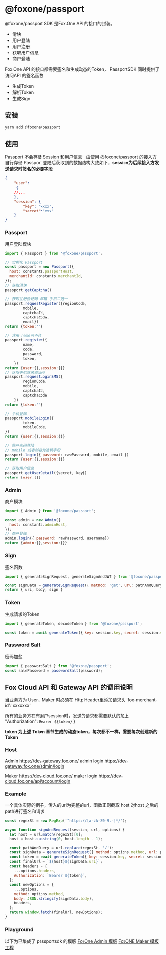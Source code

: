 #  @foxone/passport

@foxone/passport SDK 是Fox.One API 的接口的封装。

* 滑块
* 用户登陆
* 用户注册
* 获取用户信息
* 商户登陆

Fox.One API 的接口都需要签名和生成动态的Token， PassportSDK 同时提供了访问API 的签名函数

* 生成Token
* 解析Token
* 生成Sign


## 安装

```bash
yarn add @foxone/passport
```

## 使用

Passport 不会存储 Session 和用户信息，由使用 @foxone/passport 的接入方自行存储
Passport 登陆后获取到的数据结构大致如下，**session为后续接入方发送请求时签名的必要字段**

```json
{
    "user":
     {
    //...
    },
    "session": {
        "key": "xxxx",
        "secret":"xxx"
    }
}
```

### Passport 
用户登陆模块
```javascript
import { Passport } from '@foxone/passport';

// 实例化 Passport
const passport = new Passport({
  host: constants.passportHost,
  merchantId: constants.merchantId,
});
// 获取滑块
passport.getCaptcha()

// 获取注册验证码 邮箱 手机二选一
passport.requestRegister({regionCode,
        mobile,
        captchaId,
        captchaCode,
        email})
return {token:''}

// 注册 name可不传
passport.register({
        name,
        code,
        password,
        token,
    })
return {user:{},session:{}}
// 获取手机登录验证码
passport.requestLoginSMS({
        regionCode,
        mobile,
        captchaId,
        captchaCode
    })
return {token:''}

// 手机登陆
passport.mobileLogin({
        token,
        mobileCode,
})
return {user:{},session:{}}

// 账户密码登陆
// mobile 或者邮箱为选填字段
passport.login({ password: rawPassword, mobile, email })
return {user:{},session:{}}

// 获取用户信息
passport.getUserDetail({secret, key})
return {user:{}}

```

### Admin
商户模块
```javascript
import { Admin } from '@foxone/passport';

const admin = new Admin({
  host: constants.adminHost,
});
// 商户登陆
admin.login({ password: rawPassword, username})
return {admin:{},session:{}}
```

### Sign
签名函数
```javascript
import { generateSignRequest, generateSignAndJWT } from '@foxone/passport';

const signData = generateSignRequest({ method: 'get', url: pathAndQuery, body: options.body });
return { uri, body, sign }

```
### Token
生成请求的Token
```javascript
import { generateToken, decodeToken } from '@foxone/passport';

const token = await generateToken({ key: session.key, secret: session.secret, requestSign: signData.sign });

```
### Password Salt
密码加盐
```javascript
import { passwordSalt } from '@foxone/passport';
const salePassword = passwordSalt(password);
```
## **Fox Cloud API 和 Gateway API 的调用说明**

当业务方为 User，Maker 时必须在 Http Header里添加请求头
'fox-merchant-id':'xxxxxxx'

所有的业务方在有用户session时，发送的请求都需要默认的加上 
"Authorization": `Bearer ${token}` }

**token 为上述 Token 章节生成的动态token，每次都不一样，需要每次创建新的Token**


### Host 
Admin https://dev-gateway.fox.one/
admin login https://dev-gateway.fox.one/admin/login

Maker https://dev-cloud.fox.one/
maker login https://dev-cloud.fox.one/api/account/login



### Example 

一个具体实际的例子，传入的url为完整的url，函数正则截取 host 对host 之后的path进行签名和请求

```javascript
const regexSt = new RegExp('^https://[a-zA-Z0-9.-]*/');

async function signAndRequest(session, url, options) {
  let host = url.match(regexSt)[0];
  host = host.substring(0, host.length - 1);

  const pathAndQuery = url.replace(regexSt, '/');
  const signData = generateSignRequest({ method: options.method, url: pathAndQuery, body: options.body });
  const token = await generateToken({ key: session.key, secret: session.secret, requestSign: signData.sign });
  const finalUrl = `${host}${signData.uri}`;
  const headers = {
    ...options.headers,
    Authorization: `Bearer ${token}`,
  };
  const newOptions = {
    ...options,
    method: options.method,
    body: JSON.stringify(signData.body),
    headers,
  };
  return window.fetch(finalUrl, newOptions);
}
```

### Playground
以下为已集成了 passportsdk 的模版
[FoxOne Admin 模版](https://github.com/fox-one/f1-admin-playground)
[FoxONE Maker 模板工程](https://github.com/fox-one/f1-maker-playground)